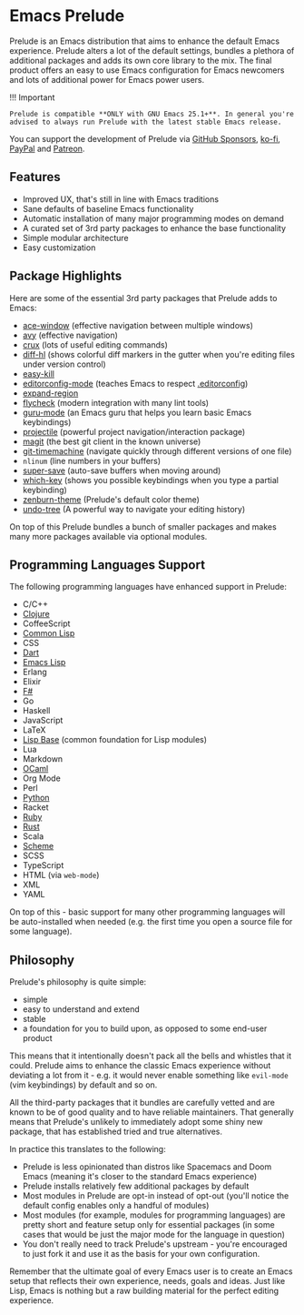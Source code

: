 # Emacs Prelude

Prelude is an Emacs distribution that aims to enhance the default
Emacs experience.  Prelude alters a lot of the default settings,
bundles a plethora of additional packages and adds its own core
library to the mix. The final product offers an easy to use Emacs
configuration for Emacs newcomers and lots of additional power for
Emacs power users.

!!! Important

    Prelude is compatible **ONLY with GNU Emacs 25.1+**. In general you're
    advised to always run Prelude with the latest stable Emacs release.

You can support the development of Prelude via
[GitHub Sponsors](https://github.com/sponsors/bbatsov),
[ko-fi](https://www.ko-fi.com/bbatsov),
[PayPal](https://www.paypal.me/bbatsov) and
[Patreon](https://www.patreon.com/bbatsov).

## Features

* Improved UX, that's still in line with Emacs traditions
* Sane defaults of baseline Emacs functionality
* Automatic installation of many major programming modes on demand
* A curated set of 3rd party packages to enhance the base functionality
* Simple modular architecture
* Easy customization

## Package Highlights

Here are some of the essential 3rd party packages that Prelude adds to Emacs:

* [ace-window](https://github.com/abo-abo/ace-window)
  (effective navigation between multiple windows)
* [avy](https://github.com/abo-abo/avy)
  (effective navigation)
* [crux](https://github.com/bbatsov/crux)
  (lots of useful editing commands)
* [diff-hl](https://github.com/dgutov/diff-hl)
  (shows colorful diff markers in the gutter when you're editing files
  under version control)
* [easy-kill](https://github.com/leoliu/easy-kill)
* [editorconfig-mode](https://github.com/editorconfig/editorconfig-emacs)
  (teaches Emacs to respect [.editorconfig](https://editorconfig.org/))
* [expand-region](https://github.com/magnars/expand-region.el)
* [flycheck](https://www.flycheck.org/)
  (modern integration with many lint tools)
* [guru-mode](https://github.com/bbatsov/guru-mode)
  (an Emacs guru that helps you learn basic Emacs keybindings)
* [projectile](https://github.com/bbatsov/projectile)
  (powerful project navigation/interaction package)
* [magit](https://magit.vc/)
  (the best git client in the known universe)
* [git-timemachine](https://gitlab.com/pidu/git-timemachine)
  (navigate quickly through different versions of one file)
* `nlinum`
  (line numbers in your buffers)
* [super-save](https://github.com/bbatsov/super-save)
  (auto-save buffers when moving around)
* [which-key](https://github.com/justbur/emacs-which-key)
  (shows you possible keybindings when you type a partial keybinding)
* [zenburn-theme](https://github.com/bbatsov/zenburn-emacs)
  (Prelude's default color theme)
* [undo-tree](https://elpa.gnu.org/packages/undo-tree.html)
  (A powerful way to navigate your editing history)

On top of this Prelude bundles a bunch of smaller packages and makes
many more packages available via optional modules.

## Programming Languages Support

The following programming languages have enhanced support in Prelude:

- C/C++
- [Clojure](modules/clojure.md)
- CoffeeScript
- [Common Lisp](modules/common_lisp.md)
- CSS
- [Dart](modules/dart.md)
- [Emacs Lisp](modules/emacs_lisp.md)
- Erlang
- Elixir
- [F#](modules/fsharp.md)
- Go
- Haskell
- JavaScript
- LaTeX
- [Lisp Base](modules/lisp.md) (common foundation for Lisp modules)
- Lua
- Markdown
- [OCaml](modules/ocaml.md)
- Org Mode
- Perl
- [Python](modules/python.md)
- Racket
- [Ruby](modules/ruby.md)
- [Rust](modules/rust.md)
- Scala
- [Scheme](modules/scheme.md)
- SCSS
- TypeScript
- HTML (via `web-mode`)
- XML
- YAML

On top of this - basic support for many other programming languages
will be auto-installed when needed (e.g. the first time you open a
source file for some language).

## Philosophy

Prelude's philosophy is quite simple:

* simple
* easy to understand and extend
* stable
* a foundation for you to build upon, as opposed to some end-user product

This means that it intentionally doesn't pack all the bells and
whistles that it could.  Prelude aims to enhance the classic Emacs
experience without deviating a lot from it - e.g.  it would never
enable something like `evil-mode` (vim keybindings) by default and so
on.

All the third-party packages that it bundles are carefully vetted and
are known to be of good quality and to have reliable maintainers. That
generally means that Prelude's unlikely to immediately adopt some
shiny new package, that has established tried and true alternatives.

In practice this translates to the following:

* Prelude is less opinionated than distros like Spacemacs and Doom
  Emacs (meaning it's closer to the standard Emacs experience)
* Prelude installs relatively few additional packages by default
* Most modules in Prelude are opt-in instead of opt-out (you'll notice
  the default config enables only a handful of modules)
* Most modules (for example, modules for programming languages) are
  pretty short and feature setup only for essential packages (in some
  cases that would be just the major mode for the language in
  question)
* You don't really need to track Prelude's upstream - you're
  encouraged to just fork it and use it as the basis for your own
  configuration.

Remember that the ultimate goal of every Emacs user is to create an
Emacs setup that reflects their own experience, needs, goals and
ideas. Just like Lisp, Emacs is nothing but a raw building material
for the perfect editing experience.
